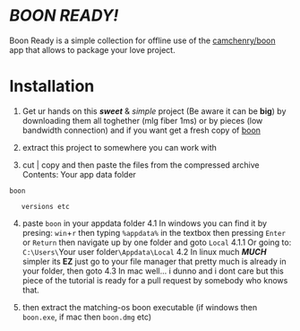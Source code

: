 # *BOON READY!*

Boon Ready is a simple collection for offline use of the [camchenry/boon](https://github.com/camchenry/boon/) app that allows to package your love project.

# Installation
1. Get ur hands on this ***sweet*** & *simple* project (Be aware it can be **big**)
by downloading them all toghether (mlg fiber 1ms) or by pieces (low bandwidth connection)
and if you want get a fresh copy of [boon](https://github.com/camchenry/boon/blob/main/README.md)

2. extract this project to somewhere you can work with

3. cut | copy and then paste the files from the compressed archive
Contents:
Your app data folder

`boon`
 
`	versions etc`

4. paste `boon` in your appdata folder
	4.1 In windows you can find it by presing: `win`+`r` then typing `%appdata%` in the textbox then pressing `Enter` or `Return` then navigate up by one folder and goto `Local`
		4.1.1 Or going to: `C:\Users\`Your user folder`\Appdata\Local`
	4.2 In linux much ***MUCH*** simpler its **EZ** just go to your file manager that pretty much is already in your folder, then goto
	4.3 In mac well... i dunno and i dont care but this piece of the tutorial is ready for a pull request by somebody who knows that.
	
5. then extract the matching-os boon executable (if windows then `boon.exe`, if mac then `boon.dmg` etc)
